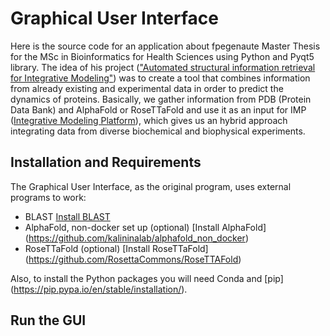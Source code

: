 # Graphical User Interface 
Here is the source code for an application about fpegenaute Master Thesis for the MSc in Bioinformatics for Health Sciences using Python and Pyqt5 library.
The idea of his project (["Automated structural information retrieval for Integrative Modeling"](https://github.com/fpegenaute/TFM/blob/main/README.md#automated-structural-information-retrieval-for-integrative-modeling)) was to create a tool that combines information from already existing and experimental data in order to predict the dynamics of proteins.
Basically, we gather information from PDB (Protein Data Bank) and AlphaFold or RoseTTaFold and use it as an input for IMP ([Integrative Modeling Platform](https://integrativemodeling.org/)), which gives us an hybrid approach integrating data from diverse biochemical and biophysical experiments.

## Installation and Requirements
The Graphical User Interface, as the original program, uses external programs to work:
 - BLAST [Install BLAST](https://blast.ncbi.nlm.nih.gov/Blast.cgi?PAGE_TYPE=BlastDocs&DOC_TYPE=Download)
 - AlphaFold, non-docker set up (optional) [Install AlphaFold] (https://github.com/kalininalab/alphafold_non_docker)
 - RoseTTaFold (optional) [Install RoseTTaFold] (https://github.com/RosettaCommons/RoseTTAFold)

Also, to install the Python packages you will need Conda and [pip] (https://pip.pypa.io/en/stable/installation/).

## Run the GUI


